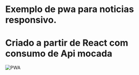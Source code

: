 # Exemplo de pwa para noticias responsivo.

# Criado a partir  de React com consumo de Api mocada

![PWA](.pwa-news/docs/finished.png)
